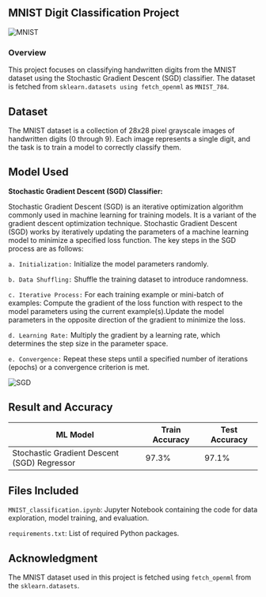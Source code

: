 ## MNIST Digit Classification Project
![MNIST](https://miro.medium.com/v2/resize:fit:1400/1*XdCMCaHPt-pqtEibUfAnNw.png)

### Overview

This project focuses on classifying handwritten digits from the MNIST dataset using the Stochastic Gradient Descent (SGD) classifier. The dataset is fetched from `sklearn.datasets using fetch_openml` as `MNIST_784`.

## Dataset

The MNIST dataset is a collection of 28x28 pixel grayscale images of handwritten digits (0 through 9). Each image represents a single digit, and the task is to train a model to correctly classify them.

## Model Used
**Stochastic Gradient Descent (SGD) Classifier:**

Stochastic Gradient Descent (SGD) is an iterative optimization algorithm commonly used in machine learning for training models. It is a variant of the gradient descent optimization technique. 
Stochastic Gradient Descent (SGD) works by iteratively updating the parameters of a machine learning model to minimize a specified loss function. The key steps in the SGD process are as follows:

 `a. Initialization:` Initialize the model parameters randomly.

`b. Data Shuffling:` Shuffle the training dataset to introduce randomness.

`c. Iterative Process:` For each training example or mini-batch of examples: Compute the gradient of the loss function with respect to the model parameters using the current example(s).Update the model parameters in the opposite direction of the gradient to minimize the loss.

`d. Learning Rate:` Multiply the gradient by a learning rate, which determines the step size in the parameter space.

`e. Convergence:` Repeat these steps until a specified number of iterations (epochs) or a convergence criterion is met.

![SGD](https://miro.medium.com/v2/resize:fit:491/1*n4ftRAKEJu8-gLB3pzY0DA.png)

## Result and Accuracy

|ML Model|Train Accuracy|Test Accuracy|
|---|---|---|
|Stochastic Gradient Descent (SGD) Regressor|97.3%|97.1%|

## Files Included

`MNIST_classification.ipynb`: Jupyter Notebook containing the code for data exploration, model training, and evaluation.

`requirements.txt`: List of required Python packages.

## Acknowledgment

The MNIST dataset used in this project is fetched using `fetch_openml` from the `sklearn.datasets`.




